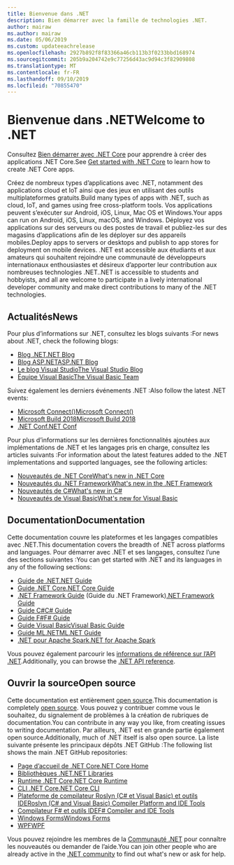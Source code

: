 ```yaml
---
title: Bienvenue dans .NET
description: Bien démarrer avec la famille de technologies .NET.
author: mairaw
ms.author: mairaw
ms.date: 05/06/2019
ms.custom: updateeachrelease
ms.openlocfilehash: 2927b892f8f83366a46cb113b3f0233bbd168974
ms.sourcegitcommit: 205b9a204742e9c77256d43ac9d94c3f82909808
ms.translationtype: MT
ms.contentlocale: fr-FR
ms.lasthandoff: 09/10/2019
ms.locfileid: "70855470"
---
```

# <a name="welcome-to-net"></a><span data-ttu-id="2b8d7-103">Bienvenue dans .NET</span><span class="sxs-lookup"><span data-stu-id="2b8d7-103">Welcome to .NET</span></span>

<span data-ttu-id="2b8d7-104">Consultez [Bien démarrer avec .NET Core](core/get-started.md) pour apprendre à créer des applications .NET Core.</span><span class="sxs-lookup"><span data-stu-id="2b8d7-104">See [Get started with .NET Core](core/get-started.md) to learn how to create .NET Core apps.</span></span>

<span data-ttu-id="2b8d7-105">Créez de nombreux types d’applications avec .NET, notamment des applications cloud et IoT ainsi que des jeux en utilisant des outils multiplateformes gratuits.</span><span class="sxs-lookup"><span data-stu-id="2b8d7-105">Build many types of apps with .NET, such as cloud, IoT, and games using free cross-platform tools.</span></span> <span data-ttu-id="2b8d7-106">Vos applications peuvent s’exécuter sur Android, iOS, Linux, Mac OS et Windows.</span><span class="sxs-lookup"><span data-stu-id="2b8d7-106">Your apps can run on Android, iOS, Linux, macOS, and Windows.</span></span> <span data-ttu-id="2b8d7-107">Déployez vos applications sur des serveurs ou des postes de travail et publiez-les sur des magasins d’applications afin de les déployer sur des appareils mobiles.</span><span class="sxs-lookup"><span data-stu-id="2b8d7-107">Deploy apps to servers or desktops and publish to app stores for deployment on mobile devices.</span></span> <span data-ttu-id="2b8d7-108">.NET est accessible aux étudiants et aux amateurs qui souhaitent rejoindre une communauté de développeurs internationaux enthousiastes et désireux d’apporter leur contribution aux nombreuses technologies .NET.</span><span class="sxs-lookup"><span data-stu-id="2b8d7-108">.NET is accessible to students and hobbyists, and all are welcome to participate in a lively international developer community and make direct contributions to many of the .NET technologies.</span></span>

## <a name="news"></a><span data-ttu-id="2b8d7-109">Actualités</span><span class="sxs-lookup"><span data-stu-id="2b8d7-109">News</span></span>

<span data-ttu-id="2b8d7-110">Pour plus d’informations sur .NET, consultez les blogs suivants :</span><span class="sxs-lookup"><span data-stu-id="2b8d7-110">For news about .NET, check the following blogs:</span></span>

- [<span data-ttu-id="2b8d7-111">Blog .NET</span><span class="sxs-lookup"><span data-stu-id="2b8d7-111">.NET Blog</span></span>](https://devblogs.microsoft.com/dotnet/)
- [<span data-ttu-id="2b8d7-112">Blog ASP.NET</span><span class="sxs-lookup"><span data-stu-id="2b8d7-112">ASP.NET Blog</span></span>](https://devblogs.microsoft.com/aspnet/)
- [<span data-ttu-id="2b8d7-113">Le blog Visual Studio</span><span class="sxs-lookup"><span data-stu-id="2b8d7-113">The Visual Studio Blog</span></span>](https://devblogs.microsoft.com/visualstudio/)
- [<span data-ttu-id="2b8d7-114">Équipe Visual Basic</span><span class="sxs-lookup"><span data-stu-id="2b8d7-114">The Visual Basic Team</span></span>](https://devblogs.microsoft.com/vbteam/)

<span data-ttu-id="2b8d7-115">Suivez également les derniers événements .NET :</span><span class="sxs-lookup"><span data-stu-id="2b8d7-115">Also follow the latest .NET events:</span></span>

- [<span data-ttu-id="2b8d7-116">Microsoft Connect()</span><span class="sxs-lookup"><span data-stu-id="2b8d7-116">Microsoft Connect()</span></span>](https://www.microsoft.com/connectevent)
- [<span data-ttu-id="2b8d7-117">Microsoft Build 2018</span><span class="sxs-lookup"><span data-stu-id="2b8d7-117">Microsoft Build 2018</span></span>](https://channel9.msdn.com/Events/Build/2018)
- [<span data-ttu-id="2b8d7-118">.NET Conf</span><span class="sxs-lookup"><span data-stu-id="2b8d7-118">.NET Conf</span></span>](https://www.dotnetconf.net/)

<span data-ttu-id="2b8d7-119">Pour plus d’informations sur les dernières fonctionnalités ajoutées aux implémentations de .NET et les langages pris en charge, consultez les articles suivants :</span><span class="sxs-lookup"><span data-stu-id="2b8d7-119">For information about the latest features added to the .NET implementations and supported languages, see the following articles:</span></span>

- [<span data-ttu-id="2b8d7-120">Nouveautés de .NET Core</span><span class="sxs-lookup"><span data-stu-id="2b8d7-120">What's new in .NET Core</span></span>](core/whats-new/index.md)
- [<span data-ttu-id="2b8d7-121">Nouveautés du .NET Framework</span><span class="sxs-lookup"><span data-stu-id="2b8d7-121">What's new in the .NET Framework</span></span>](framework/whats-new/index.md)
- [<span data-ttu-id="2b8d7-122">Nouveautés de C#</span><span class="sxs-lookup"><span data-stu-id="2b8d7-122">What's new in C#</span></span>](csharp/whats-new/index.md)
- [<span data-ttu-id="2b8d7-123">Nouveautés de Visual Basic</span><span class="sxs-lookup"><span data-stu-id="2b8d7-123">What's new for Visual Basic</span></span>](visual-basic/getting-started/whats-new.md)

## <a name="documentation"></a><span data-ttu-id="2b8d7-124">Documentation</span><span class="sxs-lookup"><span data-stu-id="2b8d7-124">Documentation</span></span>

<span data-ttu-id="2b8d7-125">Cette documentation couvre les plateformes et les langages compatibles avec .NET.</span><span class="sxs-lookup"><span data-stu-id="2b8d7-125">This documentation covers the breadth of .NET across platforms and languages.</span></span> <span data-ttu-id="2b8d7-126">Pour démarrer avec .NET et ses langages, consultez l’une des sections suivantes :</span><span class="sxs-lookup"><span data-stu-id="2b8d7-126">You can get started with .NET and its languages in any of the following sections:</span></span>

- [<span data-ttu-id="2b8d7-127">Guide de .NET</span><span class="sxs-lookup"><span data-stu-id="2b8d7-127">.NET Guide</span></span>](standard/index.md)
- [<span data-ttu-id="2b8d7-128">Guide .NET Core</span><span class="sxs-lookup"><span data-stu-id="2b8d7-128">.NET Core Guide</span></span>](core/index.md)
- <span data-ttu-id="2b8d7-129">[.NET Framework Guide](framework/index.md) (Guide du .NET Framework)</span><span class="sxs-lookup"><span data-stu-id="2b8d7-129">[.NET Framework Guide](framework/index.md)</span></span>
- [<span data-ttu-id="2b8d7-130">Guide C#</span><span class="sxs-lookup"><span data-stu-id="2b8d7-130">C# Guide</span></span>](csharp/index.md)
- [<span data-ttu-id="2b8d7-131">Guide F#</span><span class="sxs-lookup"><span data-stu-id="2b8d7-131">F# Guide</span></span>](fsharp/index.md)
- [<span data-ttu-id="2b8d7-132">Guide Visual Basic</span><span class="sxs-lookup"><span data-stu-id="2b8d7-132">Visual Basic Guide</span></span>](visual-basic/index.md)
- [<span data-ttu-id="2b8d7-133">Guide ML.NET</span><span class="sxs-lookup"><span data-stu-id="2b8d7-133">ML.NET Guide</span></span>](machine-learning/index.yml)
- [<span data-ttu-id="2b8d7-134">.NET pour Apache Spark</span><span class="sxs-lookup"><span data-stu-id="2b8d7-134">.NET for Apache Spark</span></span>](spark/index.yml)

<span data-ttu-id="2b8d7-135">Vous pouvez également parcourir les [informations de référence sur l’API .NET](/dotnet/api).</span><span class="sxs-lookup"><span data-stu-id="2b8d7-135">Additionally, you can browse the [.NET API reference](/dotnet/api).</span></span>

## <a name="open-source"></a><span data-ttu-id="2b8d7-136">Ouvrir la source</span><span class="sxs-lookup"><span data-stu-id="2b8d7-136">Open source</span></span>

<span data-ttu-id="2b8d7-137">Cette documentation est entièrement [open source](https://github.com/dotnet/docs).</span><span class="sxs-lookup"><span data-stu-id="2b8d7-137">This documentation is completely [open source](https://github.com/dotnet/docs).</span></span> <span data-ttu-id="2b8d7-138">Vous pouvez y contribuer comme vous le souhaitez, du signalement de problèmes à la création de rubriques de documentation.</span><span class="sxs-lookup"><span data-stu-id="2b8d7-138">You can contribute in any way you like, from creating issues to writing documentation.</span></span> <span data-ttu-id="2b8d7-139">Par ailleurs, .NET est en grande partie également open source.</span><span class="sxs-lookup"><span data-stu-id="2b8d7-139">Additionally, much of .NET itself is also open source.</span></span> <span data-ttu-id="2b8d7-140">La liste suivante présente les principaux dépôts .NET GitHub :</span><span class="sxs-lookup"><span data-stu-id="2b8d7-140">The following list shows the main .NET GitHub repositories:</span></span>

- [<span data-ttu-id="2b8d7-141">Page d’accueil de .NET Core</span><span class="sxs-lookup"><span data-stu-id="2b8d7-141">.NET Core Home</span></span>](https://github.com/dotnet/core)
- [<span data-ttu-id="2b8d7-142">Bibliothèques .NET</span><span class="sxs-lookup"><span data-stu-id="2b8d7-142">.NET Libraries</span></span>](https://github.com/dotnet/corefx)
- [<span data-ttu-id="2b8d7-143">Runtime .NET Core</span><span class="sxs-lookup"><span data-stu-id="2b8d7-143">.NET Core Runtime</span></span>](https://github.com/dotnet/coreclr)
- [<span data-ttu-id="2b8d7-144">CLI .NET Core</span><span class="sxs-lookup"><span data-stu-id="2b8d7-144">.NET Core CLI</span></span>](https://github.com/dotnet/cli)
- [<span data-ttu-id="2b8d7-145">Plateforme de compilateur Roslyn (C# et Visual Basic) et outils IDE</span><span class="sxs-lookup"><span data-stu-id="2b8d7-145">Roslyn (C# and Visual Basic) Compiler Platform and IDE Tools</span></span>](https://github.com/dotnet/roslyn)
- [<span data-ttu-id="2b8d7-146">Compilateur F# et outils IDE</span><span class="sxs-lookup"><span data-stu-id="2b8d7-146">F# Compiler and IDE Tools</span></span>](https://github.com/microsoft/visualfsharp)
- [<span data-ttu-id="2b8d7-147">Windows Forms</span><span class="sxs-lookup"><span data-stu-id="2b8d7-147">Windows Forms</span></span>](https://github.com/dotnet/winforms)
- [<span data-ttu-id="2b8d7-148">WPF</span><span class="sxs-lookup"><span data-stu-id="2b8d7-148">WPF</span></span>](https://github.com/dotnet/wpf)

<span data-ttu-id="2b8d7-149">Vous pouvez rejoindre les membres de la [Communauté .NET](https://dotnet.microsoft.com/platform/community) pour connaître les nouveautés ou demander de l’aide.</span><span class="sxs-lookup"><span data-stu-id="2b8d7-149">You can join other people who are already active in the [.NET community](https://dotnet.microsoft.com/platform/community) to find out what's new or ask for help.</span></span>
